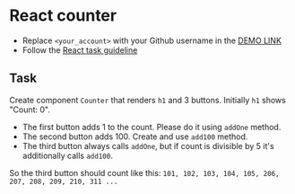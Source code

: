 # React counter
- Replace `<your_account>` with your Github username in the [DEMO LINK](https://den-bulaev.github.io/react_counter/)
- Follow the [React task guideline](https://github.com/mate-academy/react_task-guideline#react-tasks-guideline)

## Task
Create component `Counter` that renders `h1` and 3 buttons. Initially `h1` shows
"Count: 0".
- The first button adds 1 to the count. Please do it using `addOne` method.
- The second button adds 100. Create and use `add100` method.
- The third button always calls `addOne`, but if count is divisible by 5 it's additionally calls `add100`.

So the third button should count like this:
`101, 102, 103, 104, 105, 206, 207, 208, 209, 210, 311 ...`
